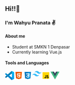 ## Hi!!:wave:
### I'm Wahyu Pranata :v:
#### About me
* Student at SMKN 1 Denpasar
* Currently learning Vue.js
#### Tools and Languages
[<img align="left" alt="Visual Studio Code" width="30px" src="icons/vscode.svg" />](https://code.visualstudio.com/)
[<img align="left" alt="HTML" width="30px" src="icons/html.svg" />](https://www.w3.org/html/)
[<img align="left" alt="CSS" width="30px" src="icons/css.svg" />](https://www.w3.org/TR/CSS/#css)
[<img align="left" alt="Tailwind CSS" width="30px" src="icons/tailwindcss.svg" />](https://tailwindcss.com)
[<img align="left" alt="Javascript" width="30px" src="icons/javascript.svg" />](https://www.ecma-international.org/publications-and-standards/standards/ecma-262/)
[<img align="left" alt="VueJS" width="30px" src="icons/vuejs.png" />](https://vuejs.org)
